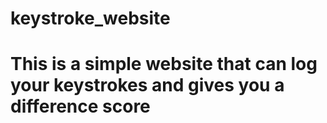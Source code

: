 # keystroke_website
# This is a simple website that can log your keystrokes and gives you a difference score
